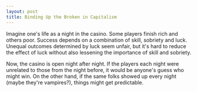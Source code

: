 ```yaml
---
layout: post
title: Binding Up the Broken in Capitalism
---
```


Imagine one's life as a night in the casino. Some players finish rich and others poor. Success depends on a combination of skill, sobriety and luck. Unequal outcomes determined by luck seem unfair, but it's hard to reduce the effect of luck without also lessening the importance of skill and sobriety.

Now, the casino is open night after night. If the players each night were unrelated to those from the night before, it would be anyone's guess who might win. On the other hand, if the same folks showed up every night (maybe they're vampires?), things might get predictable. 
